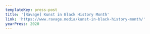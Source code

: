 ```yaml
---
templateKey: press-post
title: '[Ravage] Kunst in Black History Month'
link: 'https://www.ravage.media/kunst-in-black-history-month/'
yearPress: 2020
---
```

